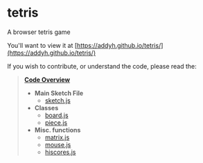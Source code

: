 # tetris
A browser tetris game

You'll want to view it at [https://addyh.github.io/tetris/](https://addyh.github.io/tetris/)

If you wish to contribute, or understand the code, please read the:

> **[Code Overview](https://github.com/addyh/tetris/wiki/Code-Overview)**
>  * **Main Sketch File**
>    * [sketch.js](https://github.com/addyh/tetris/wiki/sketch.js)
>  * **Classes**
>    * [board.js](https://github.com/addyh/tetris/wiki/board.js)
>    * [piece.js](https://github.com/addyh/tetris/wiki/piece.js)
>  * **Misc. functions**
>    * [matrix.js](https://github.com/addyh/tetris/wiki/matrix.js)
>    * [mouse.js](https://github.com/addyh/tetris/wiki/mouse.js)
>    * [hiscores.js](https://github.com/addyh/tetris/wiki/hiscores.js)
